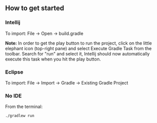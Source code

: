 <h2>How to get started</h2>
<h3>Intellij</h3>
<p>To import: File -> Open -> build.gradle</p>
<p><strong>Note:</strong> In order to get the play button to run the project, click on the little elephant icon (top-right pane) and select Execute Gradle Task from the toolbar. Search for "run" and select it, Intellij should now automatically execute this task when you hit the play button.</p>
<h3>Eclipse</h3>
<p>To import: File -> Import -> Gradle -> Existing Gradle Project</p>
<h3>No IDE</h3>
<p>From the terminal:</p>
<code>./gradlew run</code>

